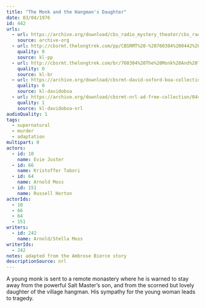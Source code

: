 ```yaml
---
title: "The Monk and the Hangman's Daughter"
date: 03/04/1976
id: 442
urls: 
  - url: https://archive.org/download/cbs_radio_mystery_theater/cbs_radio_mystery_theater-0401-0450.zip/cbs_radio_mystery_theater-0401-0450%2Fcbsrmt_0442_the_monk_and_the_hangmans_daughter.mp3
    source: archive-org
  - url: http://cbsrmt.thelongtrek.com/pp/CBSRMT%20-%20760304%200442%20The%20Monk%20and%20the%20Hangman%27s%20Daughter_pp.mp3
    quality: 0
    source: kl-pp
  - url: http://cbsrmt.thelongtrek.com/br/760304%20The%20Monk%20And%20The%20Hangman%27s%20Daughter%20-%20WOR.mp3
    quality: 0
    source: kl-br
  - url: https://archive.org/download/cbsrmt-david-oxford-boa-collection/CBSRMT-760304-0442-The-Monk-and-the-Hangman's-Daughter-(128-44)_WBBM-JE-{BoA}.mp3
    quality: 0
    source: kl-davidoboa
  - url: https://archive.org/download/cbsrmt-nrl-ad-free-collection/0442%20CBSRMT-760304-0442-The-Monk-and-the-Hangman's-Daughter-(128-44)_WBBM-JE-%7BBoA%7D%20(no%20ads).mp3
    quality: 1
    source: kl-davidoboa-nrl
audioQuality: 1
tags: 
  - supernatural
  - murder
  - adaptation
multipart: 0
actors:  
  - id: 10
    name: Evie Juster  
  - id: 66
    name: Kristoffer Tabori  
  - id: 64
    name: Arnold Moss  
  - id: 151
    name: Russell Horton
actorIds:  
  - 10  
  - 66  
  - 64  
  - 151
writers:  
  - id: 242
    name: Arnold/Stella Moss
writerIds:  
  - 242
notes: adapted from the Ambrose Bierce story
descriptionSource: nrl
---
```

A young monk is sent to a remote monastery where he is warned to stay away from the powerful Salt Master’s son, and from the scorned but lovely daughter of the village hangman. His sympathy for the young woman leads to tragedy.